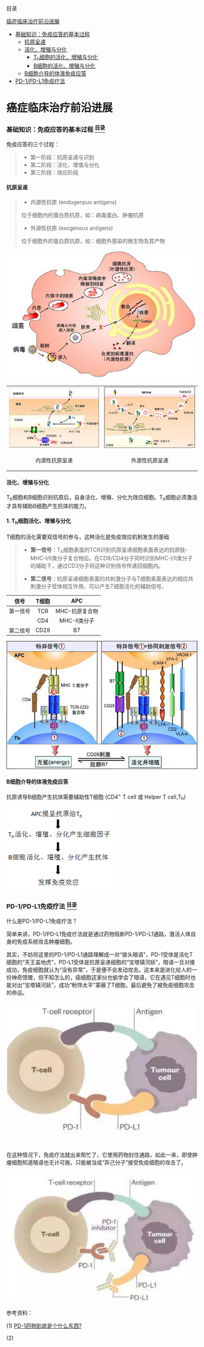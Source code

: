 <a name="content">目录</a>

[癌症临床治疗前沿进展](#title)
- [基础知识：免疫应答的基本过程](#base-immu-response-process)
	- [抗原呈递](#antigen-present)
	- [活化、增殖与分化](#active-reproduce-differetiation)
		- [T<sub>h</sub>细胞的活化、增殖与分化](#th-active)
		- [B细胞的活化、增殖与分化](#b-active)
	- [B细胞介导的体液免疫应答](#b-cell-immu-response)
- [PD-1/PD-L1免疫疗法](#pd-l)


<h1 name="title">癌症临床治疗前沿进展</h1>

<a name="pd-l"><h3>基础知识：免疫应答的基本过程 [<sup>目录</sup>](#content)</h3></a>

免疫应答的三个过程：
> - 第一阶段：抗原呈递与识别
> - 第二阶段：活化、增值与分化
> - 第三阶段：效应阶段

<h4 name="antigen-present">抗原呈递</h4>

> - 内源性抗原 (endogenpus antigens)
>
> 位于细胞内的蛋白质抗原，如：病毒蛋白、肿瘤抗原
> - 外源性抗原 (exogenous antigens)
>
>位于细胞外的蛋白质抗原，如：细胞外感染的微生物及其产物

<p align="center"><img src=/picture/Cancer-treatment-antigen.png></p>

<table>
<tr>
	<td><img src=/picture/Cancer-treatment-AP-endo.png></td>
	<td><img src=/picture/Cancer-treatment-AP-exo.png></td>
</tr>
<tr>
	<td><p align="center">内源性抗原呈递</p></td>
	<td><p align="center">外源性抗原呈递</p></td>
</tr>
</table>

<h4 name="active-reproduce-differetiation">活化、增殖与分化</h4>

T<sub>h</sub>细胞和B细胞识别抗原后，自身活化、增殖、分化为效应细胞。T<sub>h</sub>细胞必须激活才具有辅助B细胞产生抗体的能力。

<h4 name="th-active">1. T<sub>h</sub>细胞活化、增殖与分化</h4>

T细胞的活化需要双信号的参与，这种活化是免疫效应机制发生的基础
> - **第一信号**：T<sub>h</sub>细胞表面的TCR识别抗原呈递细胞表面表达的抗原肽-MHC-I/II类分子复合物后，在CD8/CD4分子同时识别MHC-I/II类分子的辅助下，通过CD3分子将这种识别信号传递回细胞内。
>
> - **第二信号**：抗原呈递细胞表面的共刺激分子与T细胞表面表达的相应共刺激分子受体相互作用，可以产生T细胞活化的辅助信号。

|信号|T细胞|APC|
|:-----:|:-----:|:-----:|
|第一信号|TCR|MHC-抗原复合物|
|` `|CD4|MHC-II类分子|
|第二信号|CD28|B7|

![](/picture/Cancer-treatment-Th-active.png)

<h4 name="b-cell-immu-response">B细胞介导的体液免疫应答</h4>

抗原诱导B细胞产生抗体需要辅助性T细胞 (CD4<sup>+</sup> T cell 或 Helper T cell,T<sub>h</sub>)

![](/picture/Cancer-treatment-Bcell-response.png)

<a name="pd-l"><h3>PD-1/PD-L1免疫疗法 [<sup>目录</sup>](#content)</h3></a>

什么是PD-1/PD-L1免疫疗法？

简单来讲，PD-1/PD-L1免疫疗法就是通过药物阻断PD-1/PD-L1通路，激活人体自身的免疫系统攻击肿瘤细胞。

其实，不妨将这里的PD-1/PD-L1通路理解成一对“接头暗语”，PD-1受体是活化T细胞的“天王盖地虎”，PD-L1受体是抗原呈递细胞的“宝塔镇河妖”，暗语一旦对接成功，免疫细胞就认为“没有异常”，于是便不会发动攻击。这本来是进化给人的一份神奇馈赠，但不知怎么的，癌细胞这家伙也偷学会了暗语，它在遇见T细胞时也能对出“宝塔镇河妖”，成功“粉饰太平”蒙蔽了T细胞，最后避免了被免疫细胞攻击的命运。

<p align="center"><img src=/picture/Cancer-treatment-PD-1-1.jpg width="500"></p>

在这种情况下，免疫疗法就出来帮忙了，它使用药物封住通路，如此一来，即使肿瘤细胞知道暗语也无计可施，只能被当成“异己分子”接受免疫细胞的攻击了。

<p align="center"><img src=/picture/Cancer-treatment-PD-1-2.jpg width="600"></p>



参考资料：

(1) [PD-1药物到底是个什么东西?](http://ioc.waikong.hk/xinwenzixun/1553.html)

(2) 
